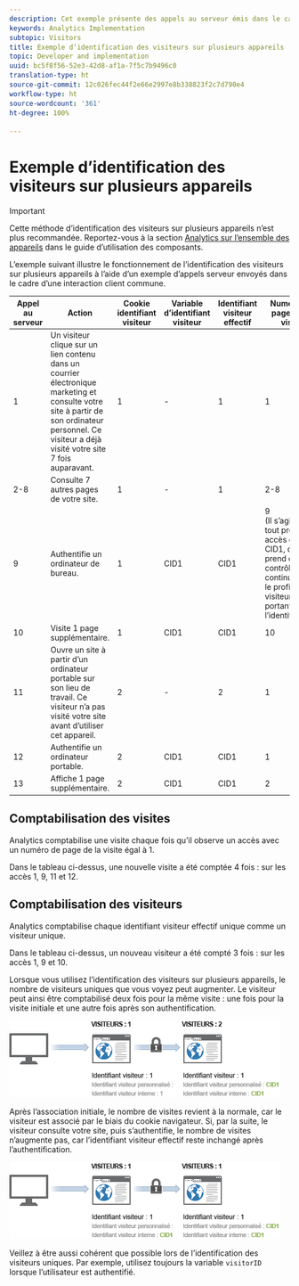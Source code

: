 ```yaml
---
description: Cet exemple présente des appels au serveur émis dans le cadre d’une interaction client type.
keywords: Analytics Implementation
subtopic: Visitors
title: Exemple d’identification des visiteurs sur plusieurs appareils
topic: Developer and implementation
uuid: bc5f8f56-52e3-42d8-af1a-7f5c7b9496c0
translation-type: ht
source-git-commit: 12c026fec44f2e66e2997e8b338823f2c7d790e4
workflow-type: ht
source-wordcount: '361'
ht-degree: 100%

---
```



# Exemple d’identification des visiteurs sur plusieurs appareils

>[!IMPORTANT]
>
>Cette méthode d’identification des visiteurs sur plusieurs appareils n’est plus recommandée. Reportez-vous à la section [Analytics sur l’ensemble des appareils](/help/components/cda/overview.md) dans le guide d’utilisation des composants.

L’exemple suivant illustre le fonctionnement de l’identification des visiteurs sur plusieurs appareils à l’aide d’un exemple d’appels serveur envoyés dans le cadre d’une interaction client commune.

| Appel au serveur | Action | Cookie identifiant visiteur | Variable d’identifiant visiteur | Identifiant visiteur effectif | Numéro de page de la visite | Nombre de visites |
|--- |--- |--- |--- |--- |--- |--- |
| 1 | Un visiteur clique sur un lien contenu dans un courrier électronique marketing et consulte votre site à partir de son ordinateur personnel. Ce visiteur a déjà visité votre site 7 fois auparavant. | 1 | - | 1 | 1 | 8 |
| 2-8 | Consulte 7 autres pages de votre site. | 1 | - | 1 | 2-8 | 8 |
| 9 | Authentifie un ordinateur de bureau. | 1 | CID1 | CID1 | 9 <br>(Il s’agit du tout premier accès de CID1, qui prend donc le contrôle et continue sur le profil du visiteur portant l’identifiant 1.) | 8 |
| 10 | Visite 1 page supplémentaire. | 1 | CID1 | CID1 | 10 | 8 |
| 11 | Ouvre un site à partir d’un ordinateur portable sur son lieu de travail. Ce visiteur n’a pas visité votre site avant d’utiliser cet appareil. | 2 | - | 2 | 1 | 1 |
| 12 | Authentifie un ordinateur portable. | 2 | CID1 | CID1 | 1 | 9 |
| 13 | Affiche 1 page supplémentaire. | 2 | CID1 | CID1 | 2 | 9 |

## Comptabilisation des visites

Analytics comptabilise une visite chaque fois qu’il observe un accès avec un numéro de page de la visite égal à 1.

Dans le tableau ci-dessus, une nouvelle visite a été comptée 4 fois : sur les accès 1, 9, 11 et 12.

## Comptabilisation des visiteurs

Analytics comptabilise chaque identifiant visiteur effectif unique comme un visiteur unique.

Dans le tableau ci-dessus, un nouveau visiteur a été compté 3 fois : sur les accès 1, 9 et 10.

Lorsque vous utilisez l’identification des visiteurs sur plusieurs appareils, le nombre de visiteurs uniques que vous voyez peut augmenter. Le visiteur peut ainsi être comptabilisé deux fois pour la même visite : une fois pour la visite initiale et une autre fois après son authentification.

![](assets/visitors.png)

Après l’association initiale, le nombre de visites revient à la normale, car le visiteur est associé par le biais du cookie navigateur. Si, par la suite, le visiteur consulte votre site, puis s’authentifie, le nombre de visites n’augmente pas, car l’identifiant visiteur effectif reste inchangé après l’authentification.

![](assets/visitors_2.png)

Veillez à être aussi cohérent que possible lors de l’identification des visiteurs uniques. Par exemple, utilisez toujours la variable `visitorID` lorsque l’utilisateur est authentifié.

